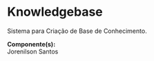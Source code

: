 ﻿Knowledgebase
=============

Sistema para Criação de Base de Conhecimento.

<b>Componente(s):</b><br>Jorenilson Santos